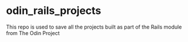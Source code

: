 # odin_rails_projects
This repo is used to save all the projects built as part of the Rails module from The Odin Project
